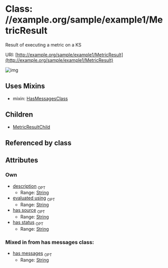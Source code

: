 
# Class: //example.org/sample/example1/MetricResult


Result of executing a metric on a KS

URI: [http://example.org/sample/example1/MetricResult](http://example.org/sample/example1/MetricResult)


![img](http://yuml.me/diagram/nofunky;dir:TB/class/[MetricResultChild],[MetricResult&#124;evaluated_using:string%20%3F;has_source:string%20%3F;has_status:string%20%3F;description:string%20%3F;has_messages:string%20%3F]uses%20-.->[HasMessagesClass],[MetricResult]^-[MetricResultChild],[HasMessagesClass])

## Uses Mixins

 *  mixin: [HasMessagesClass](HasMessagesClass.md)

## Children

 * [MetricResultChild](MetricResultChild.md)

## Referenced by class


## Attributes


### Own

 * [description](description.md)  <sub>OPT</sub>
     * Range: [String](types/String.md)
 * [evaluated using](evaluated_using.md)  <sub>OPT</sub>
     * Range: [String](types/String.md)
 * [has source](has_source.md)  <sub>OPT</sub>
     * Range: [String](types/String.md)
 * [has status](has_status.md)  <sub>OPT</sub>
     * Range: [String](types/String.md)

### Mixed in from has messages class:

 * [has messages](has_messages.md)  <sub>OPT</sub>
     * Range: [String](types/String.md)
